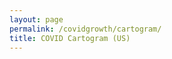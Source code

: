 ```yaml
---
layout: page
permalink: /covidgrowth/cartogram/
title: COVID Cartogram (US)
---
```


<link rel="stylesheet" href="/covidgrowth/cartogram.css">
<script src="//d3js.org/d3.v4.min.js"></script>
<script src="/covidgrowth/state-cartogram.js" defer></script>
<figure></figure>
